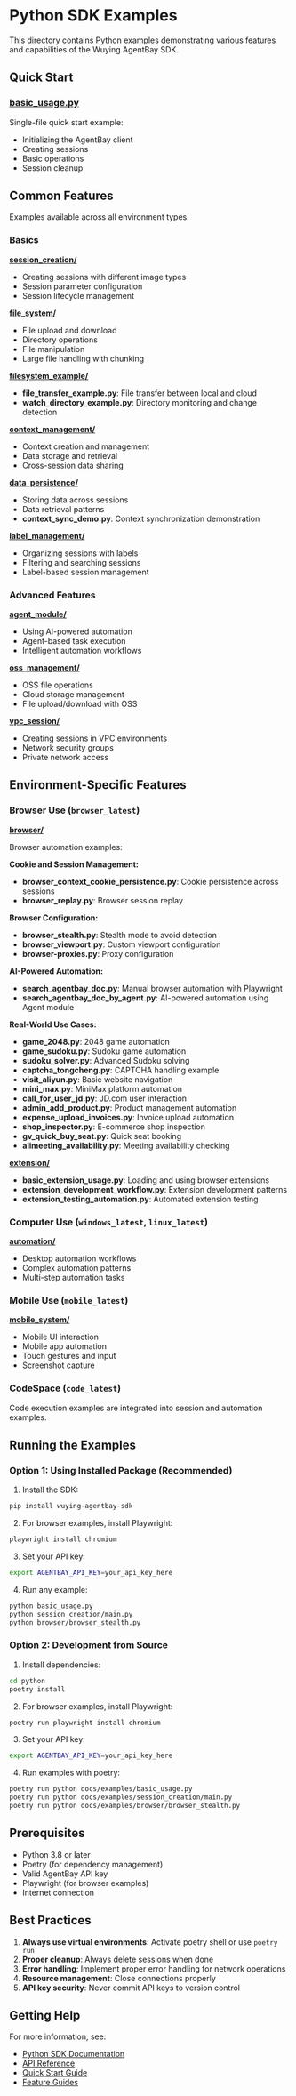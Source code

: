 # Python SDK Examples

This directory contains Python examples demonstrating various features and capabilities of the Wuying AgentBay SDK.

## Quick Start

### [basic_usage.py](./basic_usage.py)
Single-file quick start example:
- Initializing the AgentBay client
- Creating sessions
- Basic operations
- Session cleanup

## Common Features

Examples available across all environment types.

### Basics

**[session_creation/](./session_creation)**
- Creating sessions with different image types
- Session parameter configuration
- Session lifecycle management

**[file_system/](./file_system)**
- File upload and download
- Directory operations
- File manipulation
- Large file handling with chunking

**[filesystem_example/](./filesystem_example)**
- **file_transfer_example.py**: File transfer between local and cloud
- **watch_directory_example.py**: Directory monitoring and change detection

**[context_management/](./context_management)**
- Context creation and management
- Data storage and retrieval
- Cross-session data sharing

**[data_persistence/](./data_persistence)**
- Storing data across sessions
- Data retrieval patterns
- **context_sync_demo.py**: Context synchronization demonstration

**[label_management/](./label_management)**
- Organizing sessions with labels
- Filtering and searching sessions
- Label-based session management

### Advanced Features

**[agent_module/](./agent_module)**
- Using AI-powered automation
- Agent-based task execution
- Intelligent automation workflows

**[oss_management/](./oss_management)**
- OSS file operations
- Cloud storage management
- File upload/download with OSS

**[vpc_session/](./vpc_session)**
- Creating sessions in VPC environments
- Network security groups
- Private network access

## Environment-Specific Features

### Browser Use (`browser_latest`)

**[browser/](./browser)**

Browser automation examples:

**Cookie and Session Management:**
- **browser_context_cookie_persistence.py**: Cookie persistence across sessions
- **browser_replay.py**: Browser session replay

**Browser Configuration:**
- **browser_stealth.py**: Stealth mode to avoid detection
- **browser_viewport.py**: Custom viewport configuration
- **browser-proxies.py**: Proxy configuration

**AI-Powered Automation:**
- **search_agentbay_doc.py**: Manual browser automation with Playwright
- **search_agentbay_doc_by_agent.py**: AI-powered automation using Agent module

**Real-World Use Cases:**
- **game_2048.py**: 2048 game automation
- **game_sudoku.py**: Sudoku game automation
- **sudoku_solver.py**: Advanced Sudoku solving
- **captcha_tongcheng.py**: CAPTCHA handling example
- **visit_aliyun.py**: Basic website navigation
- **mini_max.py**: MiniMax platform automation
- **call_for_user_jd.py**: JD.com user interaction
- **admin_add_product.py**: Product management automation
- **expense_upload_invoices.py**: Invoice upload automation
- **shop_inspector.py**: E-commerce shop inspection
- **gv_quick_buy_seat.py**: Quick seat booking
- **alimeeting_availability.py**: Meeting availability checking

**[extension/](./extension)**
- **basic_extension_usage.py**: Loading and using browser extensions
- **extension_development_workflow.py**: Extension development patterns
- **extension_testing_automation.py**: Automated extension testing

### Computer Use (`windows_latest`, `linux_latest`)

**[automation/](./automation)**
- Desktop automation workflows
- Complex automation patterns
- Multi-step automation tasks

### Mobile Use (`mobile_latest`)

**[mobile_system/](./mobile_system)**
- Mobile UI interaction
- Mobile app automation
- Touch gestures and input
- Screenshot capture

### CodeSpace (`code_latest`)

Code execution examples are integrated into session and automation examples.

## Running the Examples

### Option 1: Using Installed Package (Recommended)

1. Install the SDK:
```bash
pip install wuying-agentbay-sdk
```

2. For browser examples, install Playwright:
```bash
playwright install chromium
```

3. Set your API key:
```bash
export AGENTBAY_API_KEY=your_api_key_here
```

4. Run any example:
```bash
python basic_usage.py
python session_creation/main.py
python browser/browser_stealth.py
```

### Option 2: Development from Source

1. Install dependencies:
```bash
cd python
poetry install
```

2. For browser examples, install Playwright:
```bash
poetry run playwright install chromium
```

3. Set your API key:
```bash
export AGENTBAY_API_KEY=your_api_key_here
```

4. Run examples with poetry:
```bash
poetry run python docs/examples/basic_usage.py
poetry run python docs/examples/session_creation/main.py
poetry run python docs/examples/browser/browser_stealth.py
```

## Prerequisites

- Python 3.8 or later
- Poetry (for dependency management)
- Valid AgentBay API key
- Playwright (for browser examples)
- Internet connection

## Best Practices

1. **Always use virtual environments**: Activate poetry shell or use `poetry run`
2. **Proper cleanup**: Always delete sessions when done
3. **Error handling**: Implement proper error handling for network operations
4. **Resource management**: Close connections properly
5. **API key security**: Never commit API keys to version control

## Getting Help

For more information, see:
- [Python SDK Documentation](../../)
- [API Reference](../api/)
- [Quick Start Guide](../../../docs/quickstart/)
- [Feature Guides](../../../docs/guides/)
